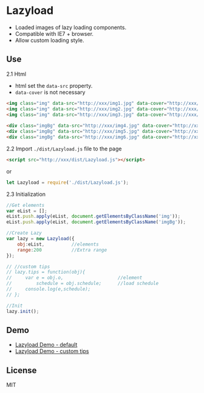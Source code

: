 # Lazyload

- Loaded images of lazy loading components.
- Compatible with IE7 + browser.
- Allow custom loading style.

## Use

2.1 Html

- html set the `data-src` property.
- `data-cover` is not necessary

```html
<img class="img" data-src="http://xxx/img1.jpg" data-cover="http://xxx/img1-cover.jpg">
<img class="img" data-src="http://xxx/img2.jpg" data-cover="http://xxx/img2-cover.jpg">
<img class="img" data-src="http://xxx/img3.jpg" data-cover="http://xxx/img3-cover.jpg">
 
<div class="imgBg" data-src="http://xxx/img4.jpg" data-cover="http://xxx/img4-cover.jpg"></div>
<div class="imgBg" data-src="http://xxx/img5.jpg" data-cover="http://xxx/img5-cover.jpg"></div>
<div class="imgBg" data-src="http://xxx/img6.jpg" data-cover="http://xxx/img6-cover.jpg"></div>
```

2.2 Import `./dist/Lazyload.js` file to the page

```html
<script src="http://xxx/dist/Lazyload.js"></script>
```

or
```javascript
let Lazyload = require('./dist/Lazyload.js');
```

2.3 Initialization
```javascript
//Get elements
var eList = [];
eList.push.apply(eList, document.getElementsByClassName('img'));
eList.push.apply(eList, document.getElementsByClassName('imgBg'));

//Create Lazy
var lazy = new Lazyload({
    obj:eList,          //elements
    range:200           //Extra range
});

// //custom tips
// lazy.tips = function(obj){
//     var e = obj.o,                    //element
//         schedule = obj.schedule;      //load schedule
//     console.log(e,schedule);
// };

//Init
lazy.init();
```



## Demo

- [Lazyload Demo - default](https://sbfkcel.github.io/lazyload/)
- [Lazyload Demo - custom tips](https://sbfkcel.github.io/lazyload/demo.html)

## License
MIT
